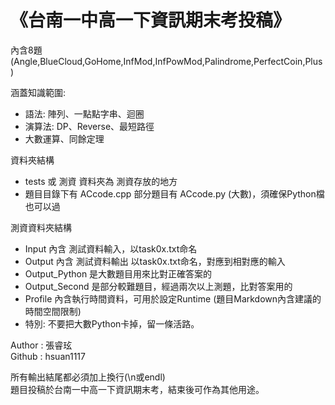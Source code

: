 # 《台南一中高一下資訊期末考投稿》
內含8題 (Angle,BlueCloud,GoHome,InfMod,InfPowMod,Palindrome,PerfectCoin,Plus)  
  
涵蓋知識範圍:  
  - 語法: 陣列、一點點字串、迴圈  
  - 演算法: DP、Reverse、最短路徑
  - 大數運算、同餘定理  

資料夾結構
  - tests 或 測資 資料夾為 測資存放的地方
  - 題目目錄下有 ACcode.cpp 部分題目有 ACcode.py (大數)，須確保Python檔也可以過

測資資料夾結構
  - Input 內含 測試資料輸入，以task0x.txt命名
  - Output 內含 測試資料輸出 以task0x.txt命名，對應到相對應的輸入
  - Output_Python 是大數題目用來比對正確答案的
  - Output_Second 是部分較難題目，經過兩次以上測題，比對答案用的
  - Profile 內含執行時間資料，可用於設定Runtime (題目Markdown內含建議的時間空間限制)  
  - 特別: 不要把大數Python卡掉，留一條活路。

Author : 張睿玹  
Github : hsuan1117  

所有輸出結尾都必須加上換行(\n或endl)   
題目投稿於台南一中高一下資訊期末考，結束後可作為其他用途。  
